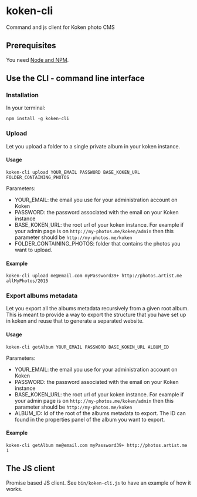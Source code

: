# koken-cli
Command and js client for Koken photo CMS

## Prerequisites

You need [Node and NPM](https://docs.npmjs.com/getting-started/installing-node).

## Use the CLI - command line interface

### Installation

In your terminal:

`npm install -g koken-cli`

### Upload

Let you upload a folder to a single private album in your koken instance.

#### Usage

`koken-cli upload YOUR_EMAIL PASSWORD BASE_KOKEN_URL FOLDER_CONTAINING_PHOTOS`

Parameters:
 - YOUR_EMAIL: the email you use for your administration account on Koken
 - PASSWORD: the password associated with the email on your Koken instance
 - BASE_KOKEN_URL: the root url of your koken instance. For example if your admin page is on `http://my-photos.me/koken/admin` then this parameter should be `http://my-photos.me/koken`
 - FOLDER_CONTAINING_PHOTOS: folder that contains the photos you want to upload.

#### Example

`koken-cli upload me@email.com myPassword39+ http://photos.artist.me allMyPhotos/2015`

### Export albums metadata

Let you export all the albums metadata recursively from a given root album. This is meant
to provide a way to export the structure that you have set up in koken and reuse that to
generate a separated website.

#### Usage

`koken-cli getAlbum YOUR_EMAIL PASSWORD BASE_KOKEN_URL ALBUM_ID`

Parameters:
 - YOUR_EMAIL: the email you use for your administration account on Koken
 - PASSWORD: the password associated with the email on your Koken instance
 - BASE_KOKEN_URL: the root url of your koken instance. For example if your admin page is on `http://my-photos.me/koken/admin` then this parameter should be `http://my-photos.me/koken`
 - ALBUM_ID: Id of the root of the albums metadata to export. The ID can found in the properties panel of the album you want to export.

#### Example

`koken-cli getAlbum me@email.com myPassword39+ http://photos.artist.me 1`

## The JS client

Promise based JS client. See `bin/koken-cli.js` to have an example of how it works.
